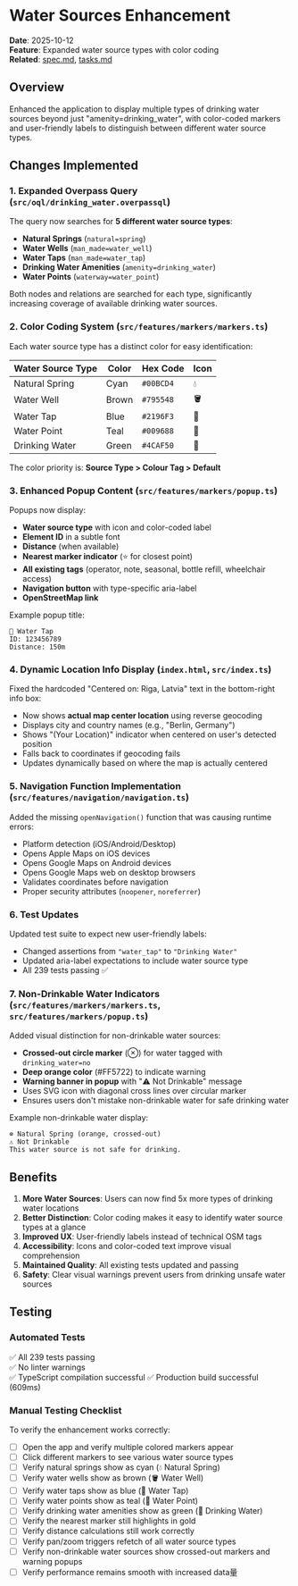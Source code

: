 # Water Sources Enhancement

**Date**: 2025-10-12  
**Feature**: Expanded water source types with color coding  
**Related**: [spec.md](./spec.md), [tasks.md](./tasks.md)

## Overview

Enhanced the application to display multiple types of drinking water sources beyond just "amenity=drinking_water", with color-coded markers and user-friendly labels to distinguish between different water source types.

## Changes Implemented

### 1. Expanded Overpass Query (`src/oql/drinking_water.overpassql`)

The query now searches for **5 different water source types**:

- **Natural Springs** (`natural=spring`)
- **Water Wells** (`man_made=water_well`)
- **Water Taps** (`man_made=water_tap`)
- **Drinking Water Amenities** (`amenity=drinking_water`)
- **Water Points** (`waterway=water_point`)

Both nodes and relations are searched for each type, significantly increasing coverage of available drinking water sources.

### 2. Color Coding System (`src/features/markers/markers.ts`)

Each water source type has a distinct color for easy identification:

| Water Source Type | Color | Hex Code | Icon |
|------------------|-------|----------|------|
| Natural Spring | Cyan | `#00BCD4` | 💧 |
| Water Well | Brown | `#795548` | 🪣 |
| Water Tap | Blue | `#2196F3` | 🚰 |
| Water Point | Teal | `#009688` | 🌊 |
| Drinking Water | Green | `#4CAF50` | 🚰 |

The color priority is: **Source Type > Colour Tag > Default**

### 3. Enhanced Popup Content (`src/features/markers/popup.ts`)

Popups now display:
- **Water source type** with icon and color-coded label
- **Element ID** in a subtle font
- **Distance** (when available)
- **Nearest marker indicator** (⭐ for closest point)
- **All existing tags** (operator, note, seasonal, bottle refill, wheelchair access)
- **Navigation button** with type-specific aria-label
- **OpenStreetMap link**

Example popup title:
```
🚰 Water Tap
ID: 123456789
Distance: 150m
```

### 4. Dynamic Location Info Display (`index.html`, `src/index.ts`)

Fixed the hardcoded "Centered on: Riga, Latvia" text in the bottom-right info box:
- Now shows **actual map center location** using reverse geocoding
- Displays city and country names (e.g., "Berlin, Germany")
- Shows "(Your Location)" indicator when centered on user's detected position
- Falls back to coordinates if geocoding fails
- Updates dynamically based on where the map is actually centered

### 5. Navigation Function Implementation (`src/features/navigation/navigation.ts`)

Added the missing `openNavigation()` function that was causing runtime errors:
- Platform detection (iOS/Android/Desktop)
- Opens Apple Maps on iOS devices
- Opens Google Maps on Android devices
- Opens Google Maps web on desktop browsers
- Validates coordinates before navigation
- Proper security attributes (`noopener`, `noreferrer`)

### 6. Test Updates

Updated test suite to expect new user-friendly labels:
- Changed assertions from `"water_tap"` to `"Drinking Water"`
- Updated aria-label expectations to include water source type
- All 239 tests passing ✅

### 7. Non-Drinkable Water Indicators (`src/features/markers/markers.ts`, `src/features/markers/popup.ts`)

Added visual distinction for non-drinkable water sources:
- **Crossed-out circle marker** (⊗) for water tagged with `drinking_water=no`
- **Deep orange color** (#FF5722) to indicate warning
- **Warning banner in popup** with "⚠️ Not Drinkable" message
- Uses SVG icon with diagonal cross lines over circular marker
- Ensures users don't mistake non-drinkable water for safe drinking water

Example non-drinkable water display:
```
⊗ Natural Spring (orange, crossed-out)
⚠️ Not Drinkable
This water source is not safe for drinking.
```

## Benefits

1. **More Water Sources**: Users can now find 5x more types of drinking water locations
2. **Better Distinction**: Color coding makes it easy to identify water source types at a glance
3. **Improved UX**: User-friendly labels instead of technical OSM tags
4. **Accessibility**: Icons and color-coded text improve visual comprehension
5. **Maintained Quality**: All existing tests updated and passing
6. **Safety**: Clear visual warnings prevent users from drinking unsafe water sources

## Testing

### Automated Tests
✅ All 239 tests passing  
✅ No linter warnings  
✅ TypeScript compilation successful
✅ Production build successful (609ms)

### Manual Testing Checklist

To verify the enhancement works correctly:

- [ ] Open the app and verify multiple colored markers appear
- [ ] Click different markers to see various water source types
- [ ] Verify natural springs show as cyan (💧 Natural Spring)
- [ ] Verify water wells show as brown (🪣 Water Well)
- [ ] Verify water taps show as blue (🚰 Water Tap)
- [ ] Verify water points show as teal (🌊 Water Point)
- [ ] Verify drinking water amenities show as green (🚰 Drinking Water)
- [ ] Verify the nearest marker still highlights in gold
- [ ] Verify distance calculations still work correctly
- [ ] Verify pan/zoom triggers refetch of all water source types
- [ ] Verify non-drinkable water sources show crossed-out markers and warning popups
- [ ] Verify performance remains smooth with increased data量
